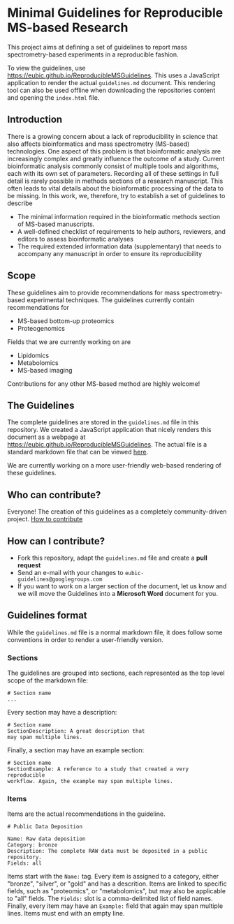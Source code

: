 # Minimal Guidelines for Reproducible MS-based Research

This project aims at defining a set of guidelines to report mass spectrometry-based experiments in a reproducible fashion.

To view the guidelines, use https://eubic.github.io/ReproducibleMSGuidelines. This uses a JavaScript application to render the actual `guidelines.md` document. This rendering tool can also be used offline when downloading the repositories content and opening the `index.html` file.

## Introduction

There is a growing concern about a lack of reproducibility in science that also affects bioinformatics and mass spectrometry (MS-based) technologies. One aspect of this problem is that bioinformatic analysis are increasingly complex and greatly influence the outcome of a study. Current bioinformatic analysis commonly consist of multiple tools and algorithms, each with its own set of parameters. Recording all of these settings in full detail is rarely possible in methods sections of a research manuscript. This often leads to vital details about the bioinformatic processing of the data to be missing. In this work, we, therefore, try to establish a set of guidelines to describe 

  * The minimal information required in the bioinformatic methods section of MS-based  manuscripts.  
  * A well-defined checklist of requirements to help authors, reviewers, and editors to assess bioinformatic analyses 
  * The required extended information data (supplementary) that needs to accompany any manuscript in order to ensure its reproducibility

## Scope

These guidelines aim to provide recommendations for mass spectrometry-based experimental techniques. The guidelines currently contain recommendations for 

  * MS-based bottom-up proteomics
  * Proteogenomics

Fields that we are currently working on are

  * Lipidomics
  * Metabolomics
  * MS-based imaging

Contributions for any other MS-based method are highly welcome!

## The Guidelines

The complete guidelines are stored in the `guidelines.md` file in this repository. We created a JavaScript application that nicely renders this document as a webpage at https://eubic.github.io/ReproducibleMSGuidelines. The actual file is a standard markdown file that can be viewed [here](./guidelines.md).

We are currently working on a more user-friendly web-based rendering of these guidelines.

## Who can contribute?

Everyone! The creation of this guidelines as a completely community-driven project. [How to contribute](https://github.com/eubic/ReproducibleMSGuidelines/blob/master/CONTRIBUTING.md) 

## How can I contribute?

  * Fork this repository, adapt the `guidelines.md` file and create a **pull request**
  * Send an e-mail with your changes to `eubic-guidelines@googlegroups.com`
  * If you want to work on a larger section of the document, let us know and we will move the Guidelines into a **Microsoft Word** document for you.

## Guidelines format

While the `guidelines.md` file is a normal markdown file, it does follow some conventions in order to render a user-friendly version.

### Sections

The guidelines are grouped into sections, each represented as the top level scope of the markdown file:

```
# Section name
...
```

Every section may have a description:
```
# Section name
SectionDescription: A great description that
may span multiple lines.
```

Finally, a section may have an example section:
```
# Section name
SectionExample: A reference to a study that created a very reproducible
workflow. Again, the example may span multiple lines.
```

### Items

Items are the actual recommendations in the guideline. 

```
# Public Data Deposition

Name: Raw data deposition
Category: bronze
Description: The complete RAW data must be deposited in a public repository.
Fields: all
```

Items start with the `Name:` tag. Every item is assigned to a category, either "bronze", "silver", or "gold" and has a descrition. Items are linked to specific fields, such as "proteomics", or "metabolomics", but may also be applicable to "all" fields. The `Fields:` slot is a comma-delimited list of field names. Finally, every item may have an `Example:` field that again may span multiple lines. Items must end with an empty line.





